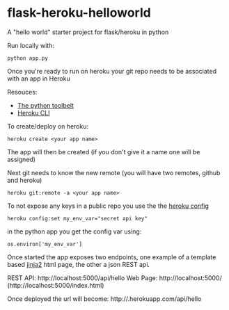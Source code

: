 # flask-heroku-helloworld
A "hello world" starter project for flask/heroku in python

Run locally with:
```
python app.py
```
Once you're ready to run on heroku your git repo needs to be associated with an app in Heroku

Resouces:
- [The python toolbelt](https://devcenter.heroku.com/articles/getting-started-with-python#introduction)
- [Heroku CLI](https://devcenter.heroku.com/articles/heroku-command-line)

To create/deploy on heroku: 
```
heroku create <your app name>
```
The app will then be created (if you don't give it a name one will be assigned)

Next git needs to know the new remote (you will have two remotes, github and heroku)

```
heroku git:remote -a <your app name>
```

To not expose any keys in a public repo you use the the [heroku config](https://devcenter.heroku.com/articles/config-vars)

```
heroku config:set my_env_var="secret api key"
```

in the python app you get the config var using:

```
os.environ['my_env_var']
```
Once started the app exposes two endpoints, one example of a template based [jinja2](http://jinja.pocoo.org/docs/dev/) html 
page, the other a json REST api.

REST API: http://localhost:5000/api/hello
Web Page: http://localhost:5000/ (http://localhost:5000/index.html)

Once deployed the url will become: http://<your app name>.herokuapp.com/api/hello

